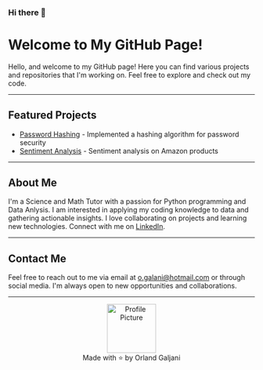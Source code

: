 ### Hi there 👋

# Welcome to My GitHub Page!

Hello, and welcome to my GitHub page! Here you can find various projects and repositories that I'm working on. Feel free to explore and check out my code.

---

## Featured Projects

- [Password Hashing](https://github.com/Orland-G/Password-Hashing/blob/main/the_last_Caesar.py) - Implemented a hashing algorithm for password security 
- [Sentiment Analysis](https://github.com/Orland-G/finalCapstone/blob/master/sentiment_analysis.py) - Sentiment analysis on Amazon products

---

## About Me

I'm a Science and Math Tutor with a passion for Python programming and Data Anlysis. I am interested in applying my coding knowledge to data and gathering actionable insights. I love collaborating on projects and learning new technologies. Connect with me on [LinkedIn](https://www.linkedin.com/in/orland-galjani).

---

## Contact Me

Feel free to reach out to me via email at o.galani@hotmail.com or through social media. I'm always open to new opportunities and collaborations.

---

<div align="center">
  <img src="https://placekitten.com/200/200" alt="Profile Picture" width="100" height="100">
</div>

<div align="center">
  Made with ⭐️ by Orland Galjani
</div>
